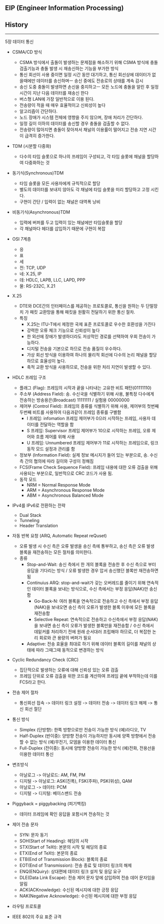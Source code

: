 ## EIP (Engineer Information Processing)

## History

---

5장 데이터 통신

- CSMA/CD 방식
    - CSMA 방식에서 출돌이 발생하는 문제점을 해소하기 위해 CSMA 방식에 충돌 검출기능과 충돌 발생 시 재송신하는 기능을 부가한 방식
    - 통신 회선이 사용 중이면 일정 시간 동안 대기하고, 통신 회선상에 데이터가 없을때에만 데이터를 송신하며ㅡ 송신 중에도 전송로의 상태를 계속 감시
    - 송신 도중 충돌이 발생하면 손신을 중지하고ㅡ 모든 노드에 충돌을 알린 후 일정 시간이 지난 다음 데이터를 재송신 한다
    - 버스형 LAN에 가장 일반적으로 이용 된다.
    - 전송량이 적을 때 매우 효율적이고 신뢰성이 높다
    - 알고리즘이 간단하다.
    - 노드 장애가 시스템 전체에 영향을 주지 않으며, 장애 처리가 간단하다.
    - 일정 길이 이하의 데이터를 송신할 경우 충돌을 검출할 수 없다.
    - 전송량이 많아지면 충돌이 잦아져서 채널의 이용률이 떨어지고 전송 지연 시간이 급격히 증가한다.

- TDM (시분할 다중화)
    - 다수의 타임 슬롯으로 하나의 프레임이 구성되고, 각 타임 슬롯에 채널을 할당하여 다중화하는 것

- 동기식(Synchronous)TDM
    - 타임 슬롯을 모든 사용자에게 규칙적으로 할당
    - 별도의 데이터를 보내지 않아도 각 채널에 타임 슬롯을 미리 할당하고 고정 시킨다.
    - 구현이 간단 / 입력이 없는 채널은 대역폭 낭비

- 비동기식(Asynchronous)TDM
    - 입력에 버퍼를 두고 입력이 있는 채널에만 타임슬롯을 할당
    - 각 채널마다 헤더를 삽입하기 때문에 구현이 복잡

- OSI 7계층
    - 응
    - 표
    - 세
    - 전: TCP, UDP
    - 네: X.25, IP
    - 데: HDLC, LAPB, LLC, LAPD, PPP
    - 물: RS-232C, X.21

- X.25
    - DTE와 DCE간의 인터페이스를 제공하는 프로토콜로, 통신을 원하는 두 단말장치 가 패킷 교환망을 통해 패킷을 원활히 전달하기 위한 통신 절차.
    - 특징
        - X.25는 ITU-T에서 제정한 국제 표준 프로토콜로 우수한 호환성을 가진다
        - 강력한 오류 체크 기능으로 신뢰성이 높다
        - 한 외선에 장애가 발생하더라도 저상적인 경로를 선택하여 우회 전송이 가능하다.
        - 디지털 전송을 기본으로 하므로 전송 품질이 우수하다.
        - 가상 회선 방식을 이용하여 하나의 물리적 회선에 다수의 논리 채널을 할당하므로 효율성이 높다.
        - 축적 교환 방식을 사용하므로, 전송을 위한 처리 지연이 발생할 수 있다.

- HDLC 프레임 구조
    - 플래그 (Flag): 프레임의 시작과 끝을 나타내는 고유한 비트 패턴(01111110)
    - 주소부 (Address Field): 송. 수신국을 식별하기 위해 사용, 불특정 다수에게 전송하는 방송용은(Broadcast) 11111111 / 실험용 00000000
    - 제어부 (Control Field): 프레임의 종류를 식별하기 위해 사용, 제어부의 첫번째 두번째 비트를 사용하여 다음과같이 프레임 종류를 구별함
        - I 프레임: infomation 프레임 제어부가 0으러 시작하는 프레임, 사용자 데이터를 전달하는 역할을 함
        - S 프레임: Supervisor 프레임 제어부가 10으로 시작하는 프레임, 오류 제어와 흐름 제어를 위해 사용
        - U 프레임: Unnumbered 프레임 제어부가 11로 시작하는 프레임으로, 링크 동작 모드 설정과 관리를 함
    - 정보부 (Information Field): 실제 정보 메시지가 들어 있는 부분으로, 송. 수신 측 간의 협의에 따라 길이와 구성이 정해짐
    - FCS(Frame Check Sequence Field): 프레임 내용에 대한 오류 검출을 위해 사용되는 부분으로, 일반적으로 CRC 코드가 사용 됨.
    - 동작 모드
        - NRM = Normal Response Mode
        - ARM = Asynchronous Response Mode
        - ABM = Asynchronous Balanced Mode

- IPv4를 IPv6로 전환하는 전략
    - Dual Stack
    - Tunneling
    - Header Translation

- 자동 반복 요청 (ARQ, Automatic Repeat reQuset)
    - 오류 발생 시 수신 측은 오류 발생을 송신 측에 통부하고, 송신 측은 오류 발생 블록을 재전송하는 모든 절차를 의미한다.
    - 종류
        - Stop-and-Wait: 송신 측에서 한 개의 블록을 전송한 후 수신 측으로 부터 응답을 기다리는 방식 / 오류 발생한 경우 압서 송신했던 블록만 재전송하면 됨
        - Continuius ARQ: stop-and-wait가 갖는 오버레드를 줄이기 위해 연속적인 데이터 블록을 보내는 방식으로, 수신 측에서는 부정 응답(NAK)만 송신함
            - Go-Back-N: 여러 블록을 연속적으로 전송하고 수신 측에서 부정 응답(NAK)을 보내오면 송신 측이 오류가 발생한 블록 이후에 모든 블록을 재전송함
            - Selective Repeat: 연속적으로 전송하고 수신측에서 부정 응답(NAK)을 보내면 송신 측이 오류가 발생한 블록만을 재전송함 / 수신 측에서 데잍커를 처리하기 전에 원래 순서대러 조립해야 하므로, 더 복잡한 논리 회로와 큰 용량의 버퍼가 필요
        - Adaptive: 전송 효율을 최대로 하기 위해 데이터 블록의 길이를 채널의 상태에 따라 그때그때 동적으로 변경하는 방식

- Cyclic Redundancy Check (CRC)
    - 집단적으로 발생하는 오류에 대해 신뢰성 있는 오류 검출
    - 프레임 단위로 오류 검출을 위한 코드를 계산하여 프레임 끝에 부착하는데 이를 FCS라고 한다.

- 전송 제어 절차
    - 통신회선 접속 -> 데이터 링크 설정 -> 데이터 전송 -> 데이터 링크 해제 -> 통신 회선 절단

- 통신 방식
    - Simplex (단방향): 한쪽 방향으로만 전송이 가능한 방식 (예)라디오, TV
    - Half-Duplex (반이중): 양방향 전송이 가능하지만 동시에 양쪽 방향에서 전송할 수 없는 방식 (예)무전기, 모뎀을 이용한 데이터 통신
    - Full-Duplex (전이중): 동시에 양방향 전송이 가능한 방식 (예)전화, 전용선을 이용한 데이터 통신

- 변조방식
    - 아날로그 -> 아날로드: AM, FM, PM
    - 디지털 -> 아날로그: ASK(진폭), FSK(주파), PSK(위성), QAM
    - 아날로그 -> 데이터: PCM
    - 디지털 -> 디지털: 베이스밴드 전송

- Piggyback = piggybacking (피기백킹)
    - 데이터 프레임에 확인 응답을 포함시켜 전송하는 것

- 제어 전송 문자
    - SYN: 문자 동기
    - SOH(Start of Heading): 헤딩의 시작
    - STX(Start of TeXt): 본문의 시작 및 헤딩의 종료
    - ETX(End of TeXt): 본문의 종료
    - ETB(End of Transmission Block): 블록의 종료
    - EOT(End of Transmission): 전송 종료 및 데이터 링크의 해제
    - ENQ(ENQuiry): 상대편에 데이터 링크 설저 및 응답 요구
    - DLE(Data Link Escape): 전송 제어 문자 앞에 삽입하여 전송 데어 문자임을 알림
    - ACK(ACKnowledge): 수신된 메시지에 대한 긍정 응답
    - NAK(Negative Acknowledge): 수신된 메시지에 대한 부정 응답

- 라우팅 프로토콜

- IEEE 802의 주요 표준 규격

